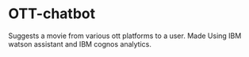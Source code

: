 # OTT-chatbot
Suggests a movie from various ott platforms to a user. Made Using IBM watson assistant and IBM cognos analytics.
